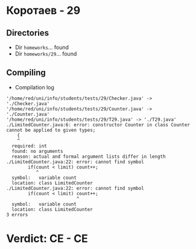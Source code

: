 # Коротаев - 29
## Directories
- Dir `homeworks`... found
- Dir `homeworks/29`... found
## Compiling
- Compilation log
```
'/home/red/uni/info/students/tests/29/Checker.java' -> './Checker.java'
'/home/red/uni/info/students/tests/29/Counter.java' -> './Counter.java'
'/home/red/uni/info/students/tests/29/T29.java' -> './T29.java'
./LimitedCounter.java:6: error: constructor Counter in class Counter cannot be applied to given types;
	{
	^
  required: int
  found: no arguments
  reason: actual and formal argument lists differ in length
./LimitedCounter.java:22: error: cannot find symbol
		if(count < limit) count++;
		   ^
  symbol:   variable count
  location: class LimitedCounter
./LimitedCounter.java:22: error: cannot find symbol
		if(count < limit) count++;
		                  ^
  symbol:   variable count
  location: class LimitedCounter
3 errors

```
# Verdict: **CE** - CE
